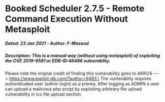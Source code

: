# Booked Scheduler 2.7.5 - Remote Command Execution Without Metasploit
##### Dated: 23 Jan 2021 - Author: F-Masood
##### Description: This is a manual way (without using metasploit) of exploiting the **CVE 2019-9581** or **EDB-ID:46486** vulnerablity. 
Please note the orignal credit of finding this vulnerability goes to AKKUS ---> https://www.exploit-db.com/?author=9483.\ The vulnerablity requires authenticated user (admin login) as a prereq. After logging as ADMIN a user can upload a malicious php script by exploiting arbitrary file upload vulnerability in ico file upload section. 

